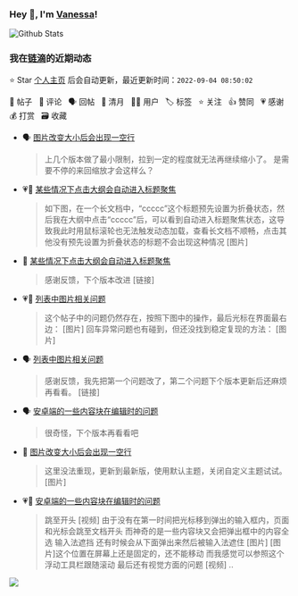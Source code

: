 ### Hey 👋, I'm [Vanessa](http://vanessa.b3log.org/)!

![Github Stats](https://github-readme-stats.vercel.app/api?username=Vanessa219&show_icons=true)

<!--events start -->

### 我在[链滴](https://ld246.com)的近期动态

⭐️ Star [个人主页](https://github.com/Vanessa219/Vanessa219) 后会自动更新，最近更新时间：`2022-09-04 08:50:02`

📝 帖子 &nbsp; 💬 评论 &nbsp; 🗣 回帖 &nbsp; 🌙 清月 &nbsp; 👨‍💻 用户 &nbsp; 🏷️ 标签 &nbsp; ⭐️ 关注 &nbsp; 👍 赞同 &nbsp; 💗 感谢 &nbsp; 💰 打赏 &nbsp; 🗃 收藏

* 🗣 [图片改变大小后会出现一空行](https://ld246.com/article/1662169748857/comment/1662203594064#comments)

  > 上几个版本做了最小限制，拉到一定的程度就无法再继续缩小了。 是需要不停的来回缩放才会这样么？
* 💗📝 [某些情况下点击大纲会自动进入标题聚焦](https://ld246.com/article/1662189384587)

  > 如下图，在一个长文档中，“ccccc”这个标题预先设置为折叠状态，然后我在大纲中点击“ccccc”后，可以看到自动进入标题聚焦状态，这导致我此时用鼠标滚轮也无法触发动态加载，查看长文档不顺畅，点击其他没有预先设置为折叠状态的标题不会出现这种情况 [图片]
* 💬 [某些情况下点击大纲会自动进入标题聚焦](https://ld246.com/article/1662189384587/comment/1662205756962#comments)

  > 感谢反馈，下个版本改进 [链接]
* 💗💬 [列表中图片相关问题](https://ld246.com/article/1660987186727/comment/1662181221732#comments)

  > 这个帖子中的问题仍然存在，按照下图中的操作，最后光标在界面最右边： [图片] 回车异常问题也有碰到，但还没找到稳定复现的方法： [图片]
* 🗣 [列表中图片相关问题](https://ld246.com/article/1660987186727/comment/1662181221732#comments)

  > 感谢反馈，我先把第一个问题改了，第二个问题下个版本更新后还麻烦再看看。 [链接]
* 🗣 [安卓端的一些内容块在编辑时的问题](https://ld246.com/article/1661996463501/comment/1662183854487#comments)

  > 很奇怪，下个版本再看看吧
* 💬 [图片改变大小后会出现一空行](https://ld246.com/article/1662169748857/comment/1662176030746#comments)

  > 这里没法重现，更新到最新版，使用默认主题，关闭自定义主题试试。 [图片]
* 💗📝 [安卓端的一些内容块在编辑时的问题](https://ld246.com/article/1661996463501)

  > 跳至开头 [视频] 由于没有在第一时间把光标移到弹出的输入框内，页面和光标会跳至文档开头 而神奇的是一些内容块又会把弹出框中的内容全选 输入法遮挡 还有时候会从下面弹出来然后被输入法遮住 [图片] [图片]这个位置在屏幕上还是固定的，还不能移动 而我感觉可以参照这个浮动工具栏跟随滚动 最后还有视觉方面的问题 [视频]  ..


<!--events end -->

<a title="Hits" target="_blank" href="https://github.com/Vanessa219/Vanessa219"><img src="https://hits.b3log.org/Vanessa219/Vanessa219.svg"></a>
